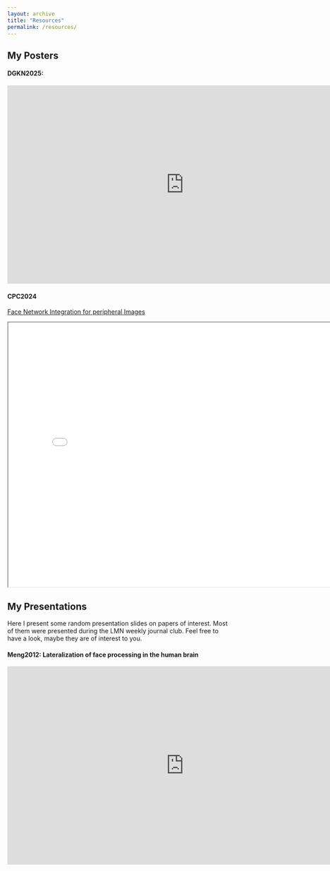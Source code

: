 ```yaml
---
layout: archive
title: "Resources"
permalink: /resources/
---
```


## My Posters

#### DGKN2025: 
<iframe src="https://1drv.ms/v/c/8eb76d99c98fd0b4/ERIygptA-gRImhxXjD8NX4IBQW0SXLQLw2Dn8-B_vQQWVA?e=4UI92N"
        width="800px"
        height="450px"
        frameborder="0">
</iframe>

#### CPC2024
<a href="https://github.com/juliaelina/elina-stocker/blob/master/files/CPC24_poster.pdf" target="_blank">Face Network Integration for peripheral Images </a>
<iframe src="elina-stocker/blob/master/files/CPC24_poster.pdf" width="800px" height="600px"></iframe>


## My Presentations

Here I present some random presentation slides on papers of interest. Most of them were presented during the LMN weekly journal club. Feel free to have a look, maybe they are of interest to you. 

#### Meng2012: Lateralization of face processing in the human brain
<iframe src="https://1drv.ms/p/c/8eb76d99c98fd0b4/IQMSG21iInoXQr3x7i2U5jrYAcl70NYfF3FE2CY9qSC81FA?em=2&amp;wdAr=1.7777777777777777"
        width="800px"
        height="450px"
        frameborder="0">
</iframe>
